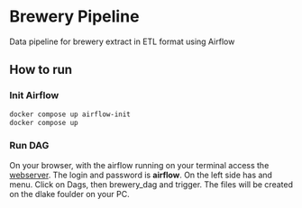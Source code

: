 # Brewery Pipeline

Data pipeline for brewery extract in ETL format using Airflow

## How to run

### Init Airflow
```bash
docker compose up airflow-init
docker compose up
```

### Run DAG
On your browser, with the airflow running on your terminal access the [webserver](http://localhost:8080/).
The login and password is **airflow**.
On the left side has and menu.
Click on Dags, then brewery_dag and trigger.
The files will be created on the dlake foulder on your PC.
